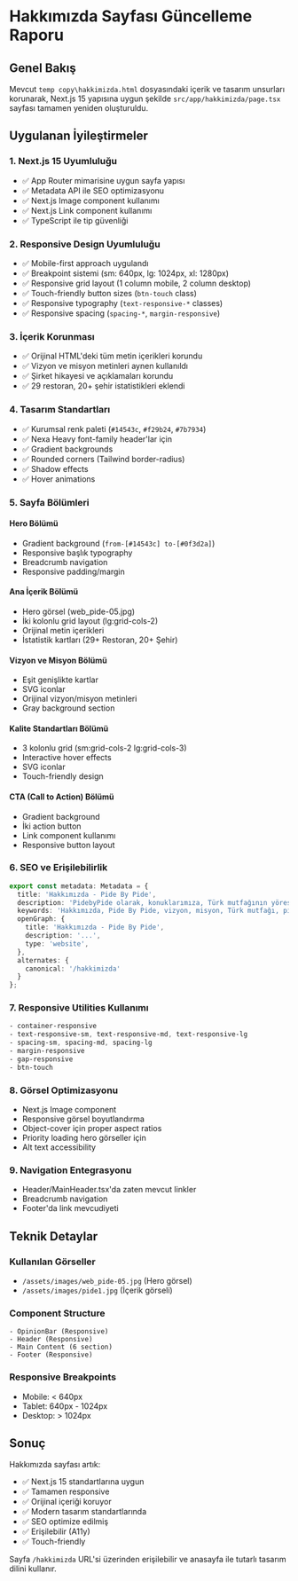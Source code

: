 # Hakkımızda Sayfası Güncelleme Raporu

## Genel Bakış
Mevcut `temp copy\hakkimizda.html` dosyasındaki içerik ve tasarım unsurları korunarak, Next.js 15 yapısına uygun şekilde `src/app/hakkimizda/page.tsx` sayfası tamamen yeniden oluşturuldu.

## Uygulanan İyileştirmeler

### 1. Next.js 15 Uyumluluğu
- ✅ App Router mimarisine uygun sayfa yapısı
- ✅ Metadata API ile SEO optimizasyonu
- ✅ Next.js Image component kullanımı
- ✅ Next.js Link component kullanımı
- ✅ TypeScript ile tip güvenliği

### 2. Responsive Design Uyumluluğu
- ✅ Mobile-first approach uygulandı
- ✅ Breakpoint sistemi (sm: 640px, lg: 1024px, xl: 1280px)
- ✅ Responsive grid layout (1 column mobile, 2 column desktop)
- ✅ Touch-friendly button sizes (`btn-touch` class)
- ✅ Responsive typography (`text-responsive-*` classes)
- ✅ Responsive spacing (`spacing-*`, `margin-responsive`)

### 3. İçerik Korunması
- ✅ Orijinal HTML'deki tüm metin içerikleri korundu
- ✅ Vizyon ve misyon metinleri aynen kullanıldı
- ✅ Şirket hikayesi ve açıklamaları korundu
- ✅ 29 restoran, 20+ şehir istatistikleri eklendi

### 4. Tasarım Standartları
- ✅ Kurumsal renk paleti (`#14543c`, `#f29b24`, `#7b7934`)
- ✅ Nexa Heavy font-family header'lar için
- ✅ Gradient backgrounds
- ✅ Rounded corners (Tailwind border-radius)
- ✅ Shadow effects
- ✅ Hover animations

### 5. Sayfa Bölümleri

#### Hero Bölümü
- Gradient background (`from-[#14543c] to-[#0f3d2a]`)
- Responsive başlık typography
- Breadcrumb navigation
- Responsive padding/margin

#### Ana İçerik Bölümü
- Hero görsel (web_pide-05.jpg)
- İki kolonlu grid layout (lg:grid-cols-2)
- Orijinal metin içerikleri
- İstatistik kartları (29+ Restoran, 20+ Şehir)

#### Vizyon ve Misyon Bölümü
- Eşit genişlikte kartlar
- SVG iconlar
- Orijinal vizyon/misyon metinleri
- Gray background section

#### Kalite Standartları Bölümü
- 3 kolonlu grid (sm:grid-cols-2 lg:grid-cols-3)
- Interactive hover effects
- SVG iconlar
- Touch-friendly design

#### CTA (Call to Action) Bölümü
- Gradient background
- İki action button
- Link component kullanımı
- Responsive button layout

### 6. SEO ve Erişilebilirlik
```typescript
export const metadata: Metadata = {
  title: 'Hakkımızda - Pide By Pide',
  description: 'PidebyPide olarak, konuklarımıza, Türk mutfağının yöresel yemeği pidenin hızlı ve doyurucu halini, enfes bir lezzetle sunuyoruz.',
  keywords: 'Hakkımızda, Pide By Pide, vizyon, misyon, Türk mutfağı, pide restoran',
  openGraph: {
    title: 'Hakkımızda - Pide By Pide',
    description: '...',
    type: 'website',
  },
  alternates: {
    canonical: '/hakkimizda'
  }
};
```

### 7. Responsive Utilities Kullanımı
```css
- container-responsive
- text-responsive-sm, text-responsive-md, text-responsive-lg
- spacing-sm, spacing-md, spacing-lg
- margin-responsive
- gap-responsive
- btn-touch
```

### 8. Görsel Optimizasyonu
- Next.js Image component
- Responsive görsel boyutlandırma
- Object-cover için proper aspect ratios
- Priority loading hero görseller için
- Alt text accessibility

### 9. Navigation Entegrasyonu
- Header/MainHeader.tsx'da zaten mevcut linkler
- Breadcrumb navigation
- Footer'da link mevcudiyeti

## Teknik Detaylar

### Kullanılan Görseller
- `/assets/images/web_pide-05.jpg` (Hero görsel)
- `/assets/images/pide1.jpg` (İçerik görseli)

### Component Structure
```tsx
- OpinionBar (Responsive)
- Header (Responsive)
- Main Content (6 section)
- Footer (Responsive)
```

### Responsive Breakpoints
- Mobile: < 640px
- Tablet: 640px - 1024px
- Desktop: > 1024px

## Sonuç
Hakkımızda sayfası artık:
- ✅ Next.js 15 standartlarına uygun
- ✅ Tamamen responsive
- ✅ Orijinal içeriği koruyor
- ✅ Modern tasarım standartlarında
- ✅ SEO optimize edilmiş
- ✅ Erişilebilir (A11y)
- ✅ Touch-friendly

Sayfa `/hakkimizda` URL'si üzerinden erişilebilir ve anasayfa ile tutarlı tasarım dilini kullanır.
